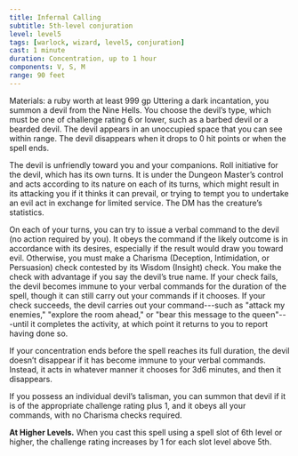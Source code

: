 ```yaml
---
title: Infernal Calling
subtitle: 5th-level conjuration
level: level5
tags: [warlock, wizard, level5, conjuration]
cast: 1 minute
duration: Concentration, up to 1 hour
components: V, S, M
range: 90 feet
---
```

Materials: a ruby worth at least 999 gp
Uttering a dark incantation, you summon a devil from the Nine Hells. You choose the devil’s type, which must be one of challenge rating 6 or lower, such as a barbed devil or a bearded devil. The devil appears in an unoccupied space that you can see within range. The devil disappears when it drops to 0 hit points or when the spell ends.

The devil is unfriendly toward you and your companions. Roll initiative for the devil, which has its own turns. It is under the Dungeon Master’s control and acts according to its nature on each of its turns, which might result in its attacking you if it thinks it can prevail, or trying to tempt you to undertake an evil act in exchange for limited service. The DM has the creature’s statistics.

On each of your turns, you can try to issue a verbal command to the devil (no action required by you). It obeys the command if the likely outcome is in accordance with its desires, especially if the result would draw you toward evil. Otherwise, you must make a Charisma (Deception, Intimidation, or Persuasion) check contested by its Wisdom (Insight) check. You make the check with advantage if you say the devil’s true name. If your check fails, the devil becomes immune to your verbal commands for the duration of the spell, though it can still carry out your commands if it chooses. If your check succeeds, the devil carries out your command---such as "attack my enemies," "explore the room ahead," or "bear this message to the queen"---until it completes the activity, at which point it returns to you to report having done so.

If your concentration ends before the spell reaches its full duration, the devil doesn’t disappear if it has become immune to your verbal commands. Instead, it acts in whatever manner it chooses for 3d6 minutes, and then it disappears.

If you possess an individual devil’s talisman, you can summon that devil if it is of the appropriate challenge rating plus 1, and it obeys all your commands, with no Charisma checks required.

**At Higher Levels.** When you cast this spell using a spell slot of 6th level or higher, the challenge rating increases by 1 for each slot level above 5th.